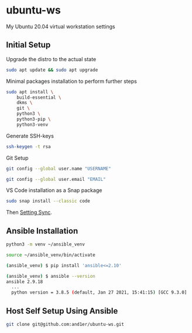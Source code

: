 ubuntu-ws
=============

My Ubuntu 20.04 virtual workstation settings

Initial Setup
-----------------

Upgrade the distro to the actual state

```bash
sudo apt update && sudo apt upgrade
```

Minimal packages installation to perform further steps

```bash
sudo apt install \
    build-essential \
    dkms \
    git \
    python3 \
    python3-pip \
    python3-venv
```

Generate SSH-keys

```bash
ssh-keygen -t rsa
```

Git Setup

```bash
git config --global user.name "USERNAME"

git config --global user.email "EMAIL"
```

VS Code installation as a Snap package

```bash
sudo snap install --classic code
```

Then [Setting Sync](https://code.visualstudio.com/docs/editor/settings-sync).

Ansible Installation
------------------------

```bash
python3 -m venv ~/ansible_venv

source ~/ansible_venv/bin/activate

(ansible_venv) $ pip install 'ansible<=2.10'

(ansible_venv) $ ansible --version
ansible 2.9.18
  ...
  python version = 3.8.5 (default, Jan 27 2021, 15:41:15) [GCC 9.3.0]

```

Host Self Setup Using Ansible
-----------------------------------

```bash
git clone git@github.com:and1er/ubuntu-ws.git
```
